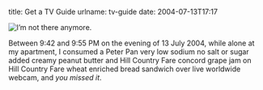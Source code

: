 title: Get a TV Guide
urlname: tv-guide
date: 2004-07-13T17:17

![I&#x02bc;m not there anymore.](https://dl.dropboxusercontent.com/s/jyk62xxman5h5v3/20040713-emptykitchen.jpg)

Between 9:42 and 9:55 PM on the evening of 13 July 2004, while alone at my apartment, I consumed a Peter Pan very low sodium no salt or sugar added creamy peanut butter and Hill Country Fare concord grape jam on Hill Country Fare wheat enriched bread sandwich over live worldwide webcam, and _you missed it_.